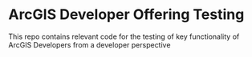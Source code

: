 # ArcGIS Developer Offering Testing
This repo contains relevant code for the testing of key functionality of ArcGIS Developers from a developer perspective

